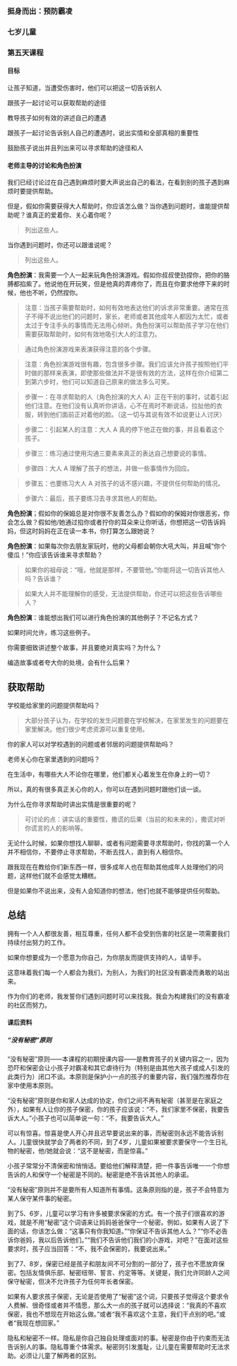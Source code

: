 ### 挺身而出：预防霸凌

### 七岁儿童

### 第五天课程

#### 目标

让孩子知道，当遭受伤害时，他们可以把这一切告诉别人

跟孩子一起讨论可以获取帮助的途径

教导孩子如何有效的讲述自己的遭遇

跟孩子一起讨论告诉别人自己的遭遇时，说出实情和全部真相的重要性

鼓励孩子说出并且列出来可以寻求帮助的途径和人

#### 老师主导的讨论和角色扮演

我们已经讨论过在自己遇到麻烦时要大声说出自己的看法，在看到别的孩子遇到麻烦时要提供帮助。

但是，假如你需要获得大人帮助时，你应该怎么做？当你遇到问题时，谁能提供帮助呢？谁真正的爱着你、关心着你呢？

> 列出这些人。

当你遇到问题时，你还可以跟谁说呢？

> 列出这些人。

**角色扮演**：我需要一个人一起来玩角色扮演游戏。假如你叔叔使劲捏你，把你的胳膊都掐紫了。他说他在开玩笑，但是他真的弄疼你了，而且在你要求他停下来的时候，他也不听，仍然捏你。

> 注意：当孩子需要帮助时，如何有效地表达他们的诉求非常重要。通常在孩子不得不说出他们的问题时，家长，老师或者其他成年人都因为太忙，或者太过于专注手头的事情而无法用心倾听。角色扮演可以帮助孩子学习在他们需要获取帮助时，如何有效地吸引大人的注意力。

> 通过角色扮演游戏来表演获得注意的各个步骤。

> 注意：角色扮演游戏很有趣，包含很多步骤。我们应该允许孩子按照他们平时做的那样来表演，即使那些做法并不是很有效的方法，这样在你介绍第二到第六步时，他们可以知道自己原来的做法多么可笑。

> 步骤一：在寻求帮助的人（角色扮演的大人 A）正在干别的事时，试着引起他们注意。在他们没有认真听你讲话，心不在焉时不断说话，拉扯他的衣服，转到他们面前正对着他的脸。（这一切与其说有效不如说更让人讨厌）

> 步骤二：引起某人的注意：大人 A 真的停下他正在做的事，并且看着这个孩子。

> 步骤三：练习通过使用沟通三要素来真正的表达自己想要说的事情。

> 步骤四：大人 A 理解了孩子的想法，并做一些事情作为回应。

> 步骤五：也要练习大人 A 对孩子的话不感兴趣，不提供任何帮助的情况。

> 步骤六：最后，孩子要练习去寻求其他人的帮助。

**角色扮演**；假如你的保姆总是对你很不友善怎么办？假如你的保姆对你很恶劣，你会怎么做？假如他/她通过掐你或者拧你的耳朵来让你听话，你想把这一切告诉妈妈，但这时妈妈在正在读一本书，你打算怎么跟她说？

**角色扮演**：如果每次你去朋友家玩时，他的父母都会朝你大吼大叫，并且喊“你个傻瓜！”你应该告诉谁来寻求帮助？

> 如果你的祖母说：“哦，他就是那样，不要管他。”你能将这一切告诉其他人吗？告诉谁？

> 如果大人并不能理解你的感受，无法提供帮助，你还可以把这些告诉哪些人？

**角色扮演**：谁能想出我们可以进行角色扮演的其他例子？不记名方式？

如果时间允许，练习这些例子。

你需要细致讲述整个故事，并且要绝对真实吗？为什么？

编造故事或者夸大你的处境，会有什么后果？

## 获取帮助



学校能给家里的问题提供帮助吗？



> 大部分孩子认为，在学校的发生问题要在学校解决，在家里发生的问题要在家里解决。他们很少考虑资源可以重复使用。



你的家人可以对学校遇到的问题或者邻居的问题提供帮助吗？



老师关心你在家里遇到的问题吗？



在生活中，有哪些大人不论你在哪里，他们都关心着发生在你身上的一切？



所以，真的有很多真正关心你的人，你可以在遇到问题时跟他们谈一谈。



为什么在你寻求帮助时讲出实情是很重要的呢？



> 可讨论的点：讲实话的重要性，撒谎的后果（当前的和未来的），撒谎对听你谎言的人的影响等。



无论什么时候，如果你想找人聊聊，或者有问题需要寻求帮助时，你找的第一个人并不相信你，不要停止寻求帮助，不断去找人，直到有人相信你。



跟我现在在教给你们新东西一样，很多成年人也在帮助其他成年人处理他们的问题，这样他们就不会感觉太糟糕。



但是如果你不说出来，没有人会知道你的想法，他们也就不能够提供任何帮助。



## 总结



拥有一个人人都很友善，相互尊重，任何人都不会受到伤害的社区是一项需要我们持续付出努力的工作。



如果你想要成为一个愿意为你自己，为你朋友而提供支持的人，请举手。



这意味着我们每一个人都会为我们，为别人，为我们的社区没有霸凌而勇敢的站出来。



作为你们的老师，我发誓你们遇到问题时可以来找我。我会为构建我们的没有霸凌的社区而努力。



#### 课后资料



##### “没有秘密”原则



“没有秘密”原则——本课程的初期授课内容——是教育孩子的关键内容之一，因为恐吓和保密会让小孩子对霸凌和其它虐待行为（特别是由其他大孩子或成人引发的此类行为）闭口不谈。本原则是保护小一点的孩子的重要内容，我们强烈推荐你在家中使用本原则。



“没有秘密”原则是你和家人达成的协定，你们之间不再有秘密（甚至是在家庭之外），如果有人让你的孩子保密，你的孩子应该说：“不，我们家里不保密，我要告诉大人。”小孩子也可以简单说一句：“不，我要告诉大人。”



可以有惊喜。惊喜是使人开心并且迟早要说出来的事，而秘密则永远不能告诉别人。儿童很快就学会了两者的不同，到了4岁，儿童如果被要求要保守一个生日礼物的秘密，他/她就会说：“这不是秘密，而是惊喜。”



小孩子常常分不清保密和悄悄话。要给他们解释清楚，把一件事告诉唯一一个你想告诉的人和保守一个秘密是不同的。秘密是绝不告诉其他人的承诺。



“没有秘密”原则并不是要所有人知道所有事情。这条原则指的是，孩子不会特意为某人保守某件事的秘密。



到了5、6岁，儿童可以学习有许多被要求保密的方式。有一个孩子们很喜欢的游戏，就是不用“秘密”这个词语来让妈妈爸爸保守一个秘密。例如，如果有人说了下面的话，你该怎么做：“这事只有你我知道。”“你保证不告诉其他人么？”“你不必告诉你爸妈，我以后告诉他们。”“我们不告诉他们我们的小游戏，对吧？”在面对这些要求时，孩子应当回答：“不，我不会保密的，我要说出来。”



到了7、8岁，保密已经是孩子和朋友间不可分割的一部分了，孩子也不愿放弃保密。包括友情俱乐部、秘密纽带、誓言、约定等等。关键是，我们允许同龄人之间保守秘密，但决不允许孩子为任何年长者保密。



如果有人要求孩子保密，无论是否使用了“秘密”这个词，只要孩子觉得这个要求令人费解、很奇怪或者并不情愿，那么大一点的孩子就可以选择说：“我真的不喜欢保密，我也不想现在开始这么做。”或者“我不喜欢这个主意，我们干点别的吧。”或者“我现在想回家。”



隐私和秘密不一样。隐私是你自己独自处理或面对的事。秘密是你由于约束而无法告诉别人的事。隐私尊重个体需求。秘密则引发羞耻，让儿童在需要帮助时无法求助。必须让儿童了解两者的区别。




